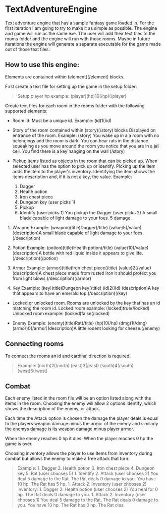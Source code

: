 # TextAdventureEngine
 Text adventure engine that has a sample fantasy game loaded in. For the first iteration I am going to try to make it as simple as possible. The engine and game will run as the same exe.
 The user will add their text files to the rooms folder and the engine will run with those rooms. 
 Maybe in future iterations the engine will generate a separate executable for the game made out of those text files. 
 
 How to use this engine:
 -
Elements are contained within (element)(/element) blocks.

First create a text file for setting up the game in the setup folder:
> Setup player hp example: (player)(hp)10(/hp)(/player)

Create text files for each room in the rooms folder with the following supported elements:
- Room id:
  Must be a unique id. Example: (id)1(/id) 

- Story of the room contained within (story)(/story) blocks
  Displayed on entrance of the room. Example: (story) You wake up in a a room with no belongings and the room is dark. You can hear rats in the distance squeaking as you move around the room you notice that you are in a jail cell. You find there is a key hanging on the wall (/story)

- Pickup items
listed as objects in the room that can be picked up. When selected user has the option to pick up or identify. Picking up the item adds the item to the player's inventory. Identifying the item shows the items description and, if it is not a key, the value. 
Example: 
    1. Dagger
    2. Health potion
    3. Iron chest piece
    4. Dungeon key
    (user picks 1)
    1. Pickup
    2. Identify
    (user picks 1)
    You pickup the Dagger
    (user picks 2)
    A small blade capable of light damage to your foes. 5 damage.
    
  

1. Weapon
Example: (weapon)(title)Dagger(/title) (value)5(/value) (description)A small blade capable of light damage to your foes.(/description)

2. Potion
Example: (potion)(title)Health potion(/title) (value)10(/value) (description)A bottle with red liquid inside it appears to give life.(/description)(/potion)

3. Armor
Example: (armor)(title)Iron chest piece(/title) (value)2(/value) (description)A chest piece made from rusted iron it should protect you from light blows.(/description)(/armor)

5. Key
Example: (key)(title)Dungeon key(/title) (id)2(/id) (description)A key that appears to have an emerald top.(/description)(/key)

- Locked or  unlocked room. 
Rooms are unlocked by the key that has an id matching the room id. 
Locked room example: (locked)true(/locked)
Unlocked room example: (locked)false(/locked)

- Enemy
Example: (enemy)(title)Rat(/title) (hp)10(/hp) (dmg)1(/dmg) (armor)0(/armor)(description)A little rodent looking for cheese.(/enemy)

Connecting rooms
-
To connect the rooms an id and cardinal direction is required.
> Example: 
(north)2(/north)
(east)3(/east) 
(south)4(/south) 
(west)5(/west) 

Combat
-
Each enemy listed in the room file will be an option listed along with the items in the room. Choosing the enemy will allow 2 options identify, which shows the description of the enemy, or attack. 

Each time the Attack option is chosen the damage the player deals is equal to the players weapon damage minus the armor of the enemy and similarly the enemys damage is its weapon damage minus player armor. 

When the enemy reaches 0 hp it dies. When the player reaches 0 hp the game is over. 

Choosing inventory allows the player to use items from inventory during combat but allows the enemy to make a free attack that turn.
> Example:
    1. Dagger
    2. Health potion
    3. Iron chest piece
    4. Dungeon key
    5. Rat
    (user chooses 5)
    1. Identify
    2. Attack
    (user chooses 2)
    You deal 5 damage to the Rat. The Rat deals 0 damage to you. You have 10 hp. The Rat has 5 hp.
    1. Attack
    2. Inventory
    (user chooses 2)
    Inventory:
    1. Dagger
    2. Health potion
    (user chooses 2)
    You heal for 0 hp. The Rat deals 0 damage to you.
    1. Attack
    2. Inventory
    (user chooses 1)
    You deal 5 damage to the Rat. The Rat deals 0 damage to you. You have 10 hp. The Rat has 0 hp.
    The Rat dies.
